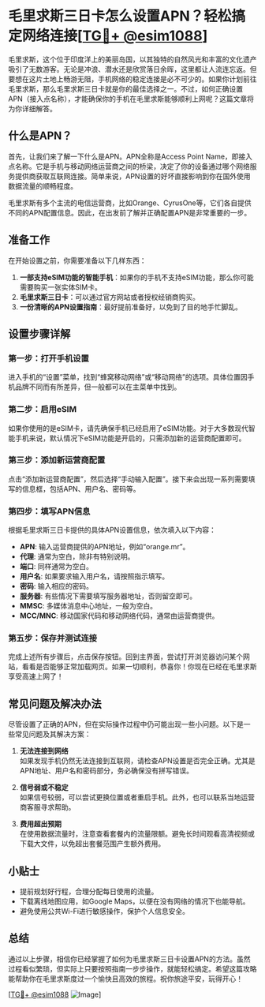 # 毛里求斯三日卡怎么设置APN？轻松搞定网络连接[[TG💪+ @esim1088](https://t.me/s/esim1088)]

毛里求斯，这个位于印度洋上的美丽岛国，以其独特的自然风光和丰富的文化遗产吸引了无数游客。无论是冲浪、潜水还是欣赏落日余晖，这里都让人流连忘返。但要想在这片土地上畅游无阻，手机网络的稳定连接是必不可少的。如果你计划前往毛里求斯，那么毛里求斯三日卡就是你的最佳选择之一。不过，如何正确设置APN（接入点名称），才能确保你的手机在毛里求斯能够顺利上网呢？这篇文章将为你详细解答。

## 什么是APN？

首先，让我们来了解一下什么是APN。APN全称是Access Point Name，即接入点名称。它是手机与移动网络运营商之间的桥梁，决定了你的设备通过哪个网络服务提供商获取互联网连接。简单来说，APN设置的好坏直接影响到你在国外使用数据流量的顺畅程度。

毛里求斯有多个主流的电信运营商，比如Orange、CyrusOne等，它们各自提供不同的APN配置信息。因此，在出发前了解并正确配置APN是非常重要的一步。

## 准备工作

在开始设置之前，你需要准备以下几样东西：

1. **一部支持eSIM功能的智能手机**：如果你的手机不支持eSIM功能，那么你可能需要购买一张实体SIM卡。
2. **毛里求斯三日卡**：可以通过官方网站或者授权经销商购买。
3. **一份清晰的APN设置指南**：最好提前准备好，以免到了目的地手忙脚乱。

## 设置步骤详解

### 第一步：打开手机设置

进入手机的“设置”菜单，找到“蜂窝移动网络”或“移动网络”的选项。具体位置因手机品牌不同而有所差异，但一般都可以在主菜单中找到。

### 第二步：启用eSIM

如果你使用的是eSIM卡，请先确保手机已经启用了eSIM功能。对于大多数现代智能手机来说，默认情况下eSIM功能是开启的，只需添加新的运营商配置即可。

### 第三步：添加新运营商配置

点击“添加新运营商配置”，然后选择“手动输入配置”。接下来会出现一系列需要填写的信息框，包括APN、用户名、密码等。

### 第四步：填写APN信息

根据毛里求斯三日卡提供的具体APN设置信息，依次填入以下内容：

- **APN**: 输入运营商提供的APN地址，例如“orange.mr”。
- **代理**: 通常为空白，除非有特别说明。
- **端口**: 同样通常为空白。
- **用户名**: 如果要求输入用户名，请按照指示填写。
- **密码**: 输入相应的密码。
- **服务器**: 有些情况下需要填写服务器地址，否则留空即可。
- **MMSC**: 多媒体消息中心地址，一般为空白。
- **MCC/MNC**: 移动国家代码和移动网络代码，通常由运营商提供。

### 第五步：保存并测试连接

完成上述所有步骤后，点击保存按钮。回到主界面，尝试打开浏览器访问某个网站，看看是否能够正常加载网页。如果一切顺利，恭喜你！你现在已经在毛里求斯享受高速上网了！

## 常见问题及解决办法

尽管设置了正确的APN，但在实际操作过程中仍可能出现一些小问题。以下是一些常见问题及其解决方案：

1. **无法连接到网络**  
   如果发现手机仍然无法连接到互联网，请检查APN设置是否完全正确。尤其是APN地址、用户名和密码部分，务必确保没有拼写错误。

2. **信号弱或不稳定**  
   如果信号较弱，可以尝试更换位置或者重启手机。此外，也可以联系当地运营商客服寻求帮助。

3. **费用超出预期**  
   在使用数据流量时，注意查看套餐内的流量限额。避免长时间观看高清视频或下载大文件，以免超出套餐范围产生额外费用。

## 小贴士

- 提前规划好行程，合理分配每日使用的流量。
- 下载离线地图应用，如Google Maps，以便在没有网络的情况下也能导航。
- 避免使用公共Wi-Fi进行敏感操作，保护个人信息安全。

## 总结

通过以上步骤，相信你已经掌握了如何为毛里求斯三日卡设置APN的方法。虽然过程看似繁琐，但实际上只要按照指南一步步操作，就能轻松搞定。希望这篇攻略能帮助你在毛里求斯度过一个愉快且高效的旅程。祝你旅途平安，玩得开心！

[[TG💪+ @esim1088](https://t.me/s/esim1088) ![Image](https://i.postimg.cc/4NQfJmqS/Snipaste-2025-05-13-00-14-12.png)]